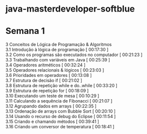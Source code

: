 # java-masterdeveloper-softblue

# Semana 1
3 Conceitos de Lógica de Programação & Algoritmos<br />
3.1 Introdução à lógica de programação [ 00:17:30 ]<br />
3.2 Como os programas são executados no computador [ 00:21:23 ]<br />
3.3 Trabalhando com variáveis em Java [ 00:25:39 ]<br />
3.4 Operadores aritméticos [ 00:32:24 ]<br />
3.5 Operadores relacionais & lógicos [ 00:23:03 ]<br />
3.6 Prioridades em operadores [ 00:13:08 ]<br />
3.7 Estrutura de decisão if [ 00:21:02 ]<br />
3.8 Estrutura de repetição while e do..while [ 00:33:20 ]<br />
3.9 Estrutura de repetição for [ 00:18:09 ]<br />
3.10 Executando um teste de mesa [ 00:10:29 ]<br />
3.11 Calculando a sequência de Fibonacci [ 00:21:07 ]<br />
3.12 Agrupando dados em arrays [ 00:22:35 ]<br />
3.13 Ordenação de arrays com Bubble Sort [ 00:20:10 ]<br />
3.14 Usando o recurso de debug do Eclipse [ 00:11:54 ]<br />
3.15 Criando e chamando métodos [ 00:39:41 ]<br />
3.16 Criando um conversor de temperatura [ 00:18:41 ]<br />
